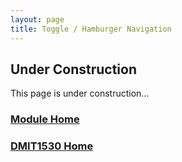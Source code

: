 ```yaml
---
layout: page
title: Toggle / Hamburger Navigation
---
```

<style>
    .css-class{
        color: firebrick;
        font-weight: bold;
    }
    .html-class{
        color: blue;
        font-weight: bold;
    }
</style>

## Under Construction
This page is under construction...

### [Module Home](../module2.md)
### [DMIT1530 Home](../../)